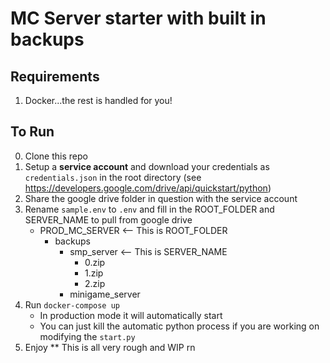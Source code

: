 # MC Server starter with built in backups

## Requirements

1. Docker...the rest is handled for you!

## To Run

0. Clone this repo
1. Setup a **service account** and download your credentials as `credentials.json` in the root directory (see https://developers.google.com/drive/api/quickstart/python)
2. Share the google drive folder in question with the service account
3. Rename `sample.env` to `.env` and fill in the ROOT_FOLDER and SERVER_NAME to pull from google drive
   - PROD_MC_SERVER <-- This is ROOT_FOLDER
     - backups
       - smp_server <-- This is SERVER_NAME
         - 0.zip
         - 1.zip
         - 2.zip
       - minigame_server
4. Run `docker-compose up`
   - In production mode it will automatically start
   - You can just kill the automatic python process if you are working on modifying the `start.py`
5. Enjoy
   \*\* This is all very rough and WIP rn
